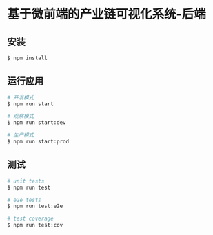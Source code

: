 # 基于微前端的产业链可视化系统-后端

## 安装

```bash
$ npm install
```

## 运行应用

```bash
# 开发模式
$ npm run start

# 观察模式
$ npm run start:dev

# 生产模式
$ npm run start:prod
```

## 测试

```bash
# unit tests
$ npm run test

# e2e tests
$ npm run test:e2e

# test coverage
$ npm run test:cov
```



